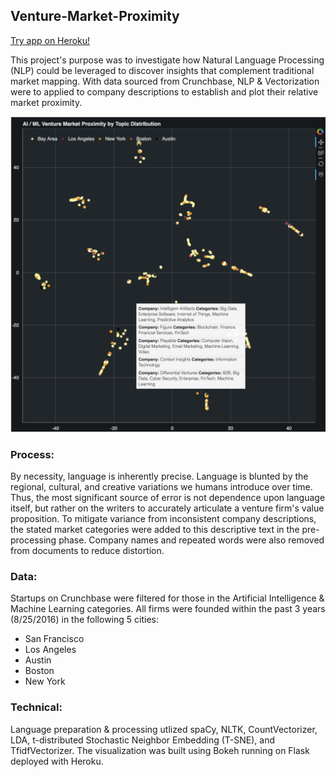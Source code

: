 ## Venture-Market-Proximity
[Try app on Heroku!](https://ai-ventures.herokuapp.com/)

This project's purpose was to investigate how Natural Language Processing (NLP) could be leveraged to discover insights that complement traditional market mapping. With data sourced from Crunchbase, NLP & Vectorization were to applied to company descriptions to establish and plot their relative market proximity.

![img](img/app_screenshot.png)

### Process:
By necessity, language is inherently precise. Language is blunted by the regional, cultural, and creative variations we humans introduce over time. Thus, the most significant source of error is not dependence upon language itself, but rather on the writers to accurately articulate a venture firm's value proposition. To mitigate variance from inconsistent company descriptions, the stated market categories were added to this descriptive text in the pre-processing phase. Company names and repeated words were also removed from documents to reduce distortion.

### Data:
Startups on Crunchbase were filtered for those in the Artificial Intelligence & Machine Learning categories. All firms were founded within the past 3 years (8/25/2016) in the following 5 cities:

* San Francisco
* Los Angeles
* Austin
* Boston
* New York

### Technical:
Language preparation & processing utlized spaCy, NLTK, CountVectorizer, LDA, t-distributed Stochastic Neighbor Embedding (T-SNE), and TfidfVectorizer. The visualization was built using Bokeh running on Flask deployed with Heroku. 
